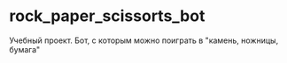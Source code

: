 # rock_paper_scissorts_bot
Учебный проект. Бот, с которым можно поиграть в "камень, ножницы, бумага"
